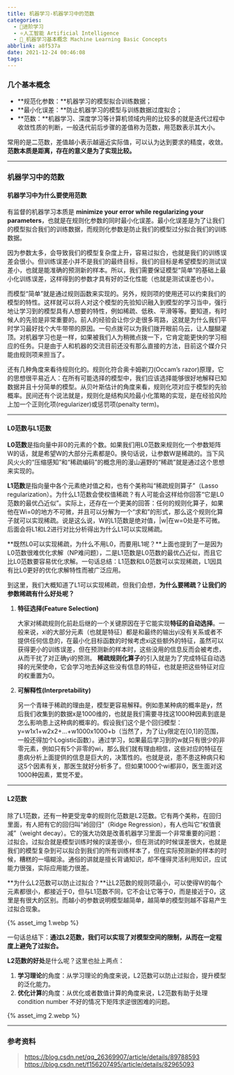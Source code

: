 ```yaml
---
title: 机器学习-机器学习中的范数
categories:
  - 🌙进阶学习
  - ⭐人工智能 Artificial Intelligence
  - 💫_机器学习基本概念 Machine Learning Basic Concepts
abbrlink: a8f537a
date: 2021-12-24 00:46:08
tags:
---
```


### 几个基本概念

- **规范化参数：**机器学习的模型拟合训练数据；
- **最小化误差：**防止机器学习的模型与训练数据过度拟合；
- **范数：**机器学习、深度学习等计算机领域内用的比较多的就是迭代过程中收敛性质的判断，一般迭代前后步骤的差值称为范数，用范数表示其大小。

常用的是二范数，差值越小表示越逼近实际值，可以认为达到要求的精度，收敛。**范数本质是距离，存在的意义是为了实现比较。**

<!--more-->

***

### 机器学习中的范数

#### 机器学习中为什么要使用范数

有监督的机器学习本质是 **minimize your error while regularizing your parameters**，也就是在规则化参数的同时最小化误差。最小化误差是为了让我们的模型拟合我们的训练数据，而规则化参数是防止我们的模型过分拟合我们的训练数据。

因为参数太多，会导致我们的模型复杂度上升，容易过拟合，也就是我们的训练误差会很小。但训练误差小并不是我们的最终目标，我们的目标是希望模型的测试误差小，也就是能准确的预测新的样本。所以，我们需要保证模型“简单”的基础上最小化训练误差，这样得到的参数才具有好的泛化性能（也就是测试误差也小）。

而模型“简单”就是通过规则函数来实现的。另外，规则项的使用还可以约束我们的模型的特性。这样就可以将人对这个模型的先验知识融入到模型的学习当中，强行地让学习到的模型具有人想要的特性，例如稀疏、低秩、平滑等等。要知道，有时候人的先验是非常重要的。前人的经验会让你少走很多弯路，这就是为什么我们平时学习最好找个大牛带带的原因。一句点拨可以为我们拨开眼前乌云，让人醍醐灌顶。对机器学习也是一样，如果被我们人为稍微点拨一下，它肯定能更快的学习相应的任务。只是由于人和机器的交流目前还没有那么直接的方法，目前这个媒介只能由规则项来担当了。

还有几种角度来看待规则化的。规则化符合奥卡姆剃刀(Occam’s razor)原理，它的思想很平易近人：在所有可能选择的模型中，我们应该选择能够很好地解释已知数据并且十分简单的模型。从贝叶斯估计的角度来看，规则化项对应于模型的先验概率。民间还有个说法就是，规则化是结构风险最小化策略的实现，是在经验风险上加一个正则化项(regularizer)或惩罚项(penalty term)。

***

#### L0范数与L1范数

**L0范数**是指向量中非0的元素的个数。如果我们用L0范数来规则化一个参数矩阵W的话，就是希望W的大部分元素都是0。换句话说，让参数W是稀疏的。当下风风火火的“压缩感知”和“稀疏编码”的概念用的漫山遍野的“稀疏”就是通过这个思想来实现的。

**L1范数**是指向量中各个元素绝对值之和，也有个美称叫“稀疏规则算子”（Lasso regularization）。为什么L1范数会使权值稀疏？有人可能会这样给你回答“它是L0范数的最优凸近似”。实际上，还存在一个更美的回答：任何的规则化算子，如果他在Wi=0的地方不可微，并且可以分解为一个“求和”的形式，那么这个规则化算子就可以实现稀疏。说是这么说，W的L1范数是绝对值，|w|在w=0处是不可微。后面会将L1和L2进行对比分析得出为什么L1可以实现稀疏。

**既然L0可以实现稀疏，为什么不用L0，而要用L1呢？**上面也提到了一是因为L0范数很难优化求解（NP难问题），二是L1范数是L0范数的最优凸近似，而且它比L0范数要容易优化求解。一句话总结：L1范数和L0范数可以实现稀疏，L1因具有比L0更好的优化求解特性而被广泛应用。

到这里，我们大概知道了L1可以实现稀疏，但我们会想，**为什么要稀疏？让我们的参数稀疏有什么好处呢？**

1. **特征选择(Feature Selection)**

    大家对稀疏规则化前赴后继的一个关键原因在于它能实现**特征的自动选择**。一般来说，xi的大部分元素（也就是特征）都是和最终的输出yi没有关系或者不提供任何信息的，在最小化目标函数的时候考虑xi这些额外的特征，虽然可以获得更小的训练误差，但在预测新的样本时，这些没用的信息反而会被考虑，从而干扰了对正确yi的预测。
    **稀疏规则化算子**的引入就是为了完成特征自动选择的光荣使命，它会学习地去掉这些没有信息的特征，也就是把这些特征对应的权重置为0。

2. **可解释性(Interpretability)**

    另一个青睐于稀疏的理由是，模型更容易解释。例如患某种病的概率是y，然后我们收集到的数据x是1000维的，也就是我们需要寻找这1000种因素到底是怎么影响患上这种病的概率的。假设我们这个是个回归模型：y=w1x1+w2x2+…+w1000x1000+b（当然了，为了让y限定在[0,1]的范围，一般还得加个Logistic函数）。通过学习，如果最后学习到的w就只有很少的非零元素，例如只有5个非零的wi，那么我们就有理由相信，这些对应的特征在患病分析上面提供的信息是巨大的，决策性的。也就是说，患不患这种病只和这5个因素有关，那医生就好分析多了。但如果1000个wi都非0，医生面对这1000种因素，累觉不爱。

***

#### L2范数

除了L1范数，还有一种更受宠幸的规则化范数是L2范数。它有两个美称，在回归里面，有人把有它的回归叫“岭回归”（Ridge Regression），有人也叫它“权值衰减”（weight decay）。它的强大功效是改善机器学习里面一个非常重要的问题：过拟合。过拟合就是模型训练时候的误差很小，但在测试的时候误差很大，也就是我们的模型复杂到可以拟合到我们的所有训练样本了，但在实际预测新的样本的时候，糟糕的一塌糊涂。通俗的讲就是擅长背诵知识，却不懂得灵活利用知识，应试能力很强，实际应用能力很差。

**为什么L2范数可以防止过拟合？**让L2范数的规则项最小，可以使得W的每个元素都很小，都接近于0，但与L1范数不同，它不会让它等于0，而是接近于0，这里是有很大的区别。而越小的参数说明模型越简单，越简单的模型则越不容易产生过拟合现象。

{% asset_img 1.webp %}

一句话总结下：**通过L2范数，我们可以实现了对模型空间的限制，从而在一定程度上避免了过拟合。**

**L2范数的好处**是什么呢？这里也扯上两点：
1. **学习理论**的角度：从学习理论的角度来说，L2范数可以防止过拟合，提升模型的泛化能力。
2. **优化计算**的角度：从优化或者数值计算的角度来说，L2范数有助于处理 condition number 不好的情况下矩阵求逆很困难的问题。

{% asset_img 2.webp %}

***

### 参考资料

> <https://blog.csdn.net/qq_26369907/article/details/89788593>
> <https://blog.csdn.net/f156207495/article/details/82965093>
